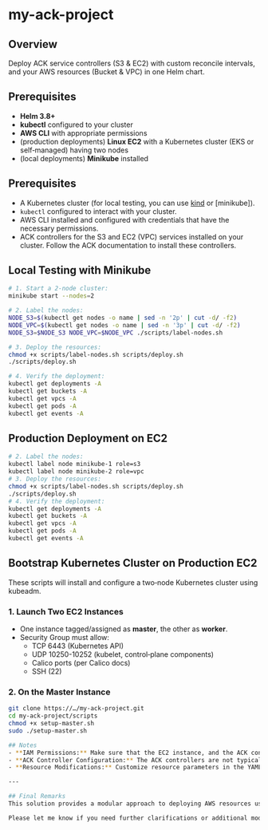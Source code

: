 # my-ack-project

## Overview
Deploy ACK service controllers (S3 & EC2) with custom reconcile intervals,
and your AWS resources (Bucket & VPC) in one Helm chart.

## Prerequisites
- **Helm 3.8+**  
- **kubectl** configured to your cluster  
- **AWS CLI** with appropriate permissions  
- (production deployments) **Linux EC2** with a Kubernetes cluster (EKS or self‑managed) having two nodes  
- (local deployments) **Minikube** installed

## Prerequisites
- A Kubernetes cluster (for local testing, you can use [kind](https://kind.sigs.k8s.io/) or [minikube]).
- `kubectl` configured to interact with your cluster.
- AWS CLI installed and configured with credentials that have the necessary permissions.
- ACK controllers for the S3 and EC2 (VPC) services installed on your cluster. Follow the ACK documentation to install these controllers.

## Local Testing with Minikube
```bash
# 1. Start a 2‑node cluster:
minikube start --nodes=2

# 2. Label the nodes:
NODE_S3=$(kubectl get nodes -o name | sed -n '2p' | cut -d/ -f2)
NODE_VPC=$(kubectl get nodes -o name | sed -n '3p' | cut -d/ -f2)
NODE_S3=$NODE_S3 NODE_VPC=$NODE_VPC ./scripts/label-nodes.sh

# 3. Deploy the resources:
chmod +x scripts/label-nodes.sh scripts/deploy.sh
./scripts/deploy.sh

# 4. Verify the deployment:
kubectl get deployments -A
kubectl get buckets -A
kubectl get vpcs -A
kubectl get pods -A
kubectl get events -A
```

## Production Deployment on EC2
```bash
# 2. Label the nodes:
kubectl label node minikube-1 role=s3
kubectl label node minikube-2 role=vpc
# 3. Deploy the resources:
chmod +x scripts/label-nodes.sh scripts/deploy.sh
./scripts/deploy.sh
# 4. Verify the deployment:
kubectl get deployments -A
kubectl get buckets -A
kubectl get vpcs -A
kubectl get pods -A
kubectl get events -A
```

## Bootstrap Kubernetes Cluster on Production EC2

These scripts will install and configure a two‑node Kubernetes cluster using kubeadm.

### 1. Launch Two EC2 Instances
- One instance tagged/assigned as **master**, the other as **worker**.
- Security Group must allow:
  - TCP 6443 (Kubernetes API)
  - UDP 10250-10252 (kubelet, control‑plane components)
  - Calico ports (per Calico docs)
  - SSH (22)

### 2. On the Master Instance
```bash
git clone https://…/my-ack-project.git
cd my-ack-project/scripts
chmod +x setup-master.sh
sudo ./setup-master.sh

## Notes
- **IAM Permissions:** Make sure that the EC2 instance, and the ACK controller pods, have the proper IAM permissions to create AWS resources like S3 buckets and VPCs.
- **ACK Controller Configuration:** The ACK controllers are not typically bound to a particular node. If you require specific node scheduling for the controllers, modify the deployment manifests of the ACK controllers to include node selectors or affinities as needed.
- **Resource Modifications:** Customize resource parameters in the YAML files to suit your production environment.

---

## Final Remarks
This solution provides a modular approach to deploying AWS resources using ACK on a Kubernetes cluster. You can adjust the configurations, resource specifications, and deployment procedures based on your environment and production requirements.

Please let me know if you need further clarifications or additional modifications, Jimi.
